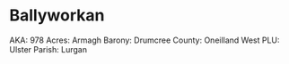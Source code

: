 # Ballyworkan

AKA: 978
Acres: Armagh
Barony: Drumcree
County: Oneilland West
PLU: Ulster
Parish: Lurgan